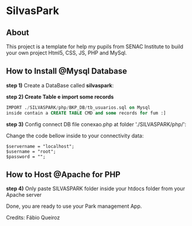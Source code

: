 # SilvasPark

About
-----
This project is a template for help my pupils from SENAC Institute to build your own project Html5, CSS, JS, PHP and MySql.

How to Install @Mysql Database
------------------------------

<b>step 1)</b> Create a DataBase called <b>silvaspark</b>:

<b>step 2) Create Table e import some records</b>
```sql
IMPORT ./SILVASPARK/php/BKP_DB/tb_usuarios.sql on Mysql
inside contain a CREATE TABLE CMD and some records for fum :]
```
<b>step 3)</b> Config connect DB file conexao.php at folder './SILVASPARK/php/': <br>

Change the code bellow inside to your connectivity data:
```
$servername = "localhost";
$username = "root";
$password = "";
```
How to Host @Apache for PHP
---------------------------

<b>step 4)</b> Only paste SILVASPARK folder inside your htdocs folder from your Apache server

Done, you are ready to use your Park management App.

Credits: Fábio Queiroz

